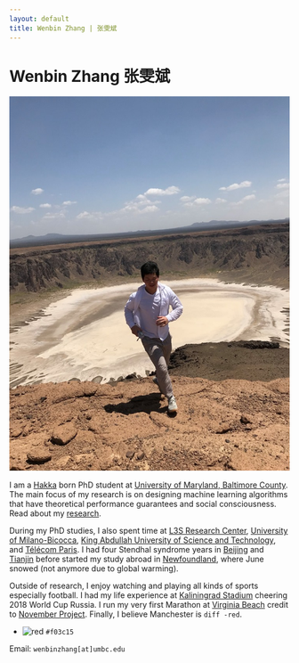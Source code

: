 ```yaml
---
layout: default
title: Wenbin Zhang | 张雯斌
---
```

	
	
# Wenbin Zhang 张雯斌 #

<img src="img/taif.jpg" alt="Photo" class="leftside_image">

I am a [Hakka](https://en.wikipedia.org/wiki/Hakka_people) born PhD student at [University of Maryland, Baltimore County](https://www.umbc.edu/). The main focus of my research is on designing machine learning algorithms that have theoretical performance guarantees and social consciousness. Read about my [research](/research).


During my PhD studies, I also spent time at [L3S Research Center](https://www.l3s.de/de), [University of Milano-Bicocca](https://www.unimib.it/), [King Abdullah University of Science and Technology](https://www.kaust.edu.sa/en), and [Télécom Paris](https://dig.telecom-paristech.fr/blog/). I had four Stendhal syndrome years in [Beijing](https://www.google.com/maps/@39.9553424,116.3162938,17z?hl=en&authuser=0) and [Tianjin](https://www.google.com/maps/@39.1099492,117.2091143,18z?hl=en&authuser=0) before started my study abroad in [Newfoundland](https://www.google.com/maps/@47.5730776,-52.7360975,16z?hl=en&authuser=0), where June snowed (not anymore due to global warming). 

Outside of research, I enjoy watching and playing all kinds of sports especially football. I had my life experience at [Kaliningrad Stadium](https://en.wikipedia.org/wiki/Kaliningrad_Stadium) cheering 2018 World Cup Russia. I run my very first Marathon at [Virginia Beach](https://www.shamrockmarathon.com/) credit to [November Project](https://november-project.com/baltimore-md/). Finally, I believe Manchester is ```diff
-red```.

- ![red](https://placehold.it/15/f03c15/000000?text=+) `#f03c15`

		
Email: `wenbinzhang[at]umbc.edu`



